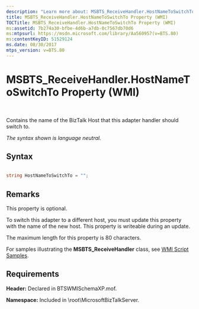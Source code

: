 ```yaml
---
description: "Learn more about: MSBTS_ReceiveHandler.HostNameToSwitchTo Property (WMI)"
title: MSBTS_ReceiveHandler.HostNameToSwitchTo Property (WMI)
TOCTitle: MSBTS_ReceiveHandler.HostNameToSwitchTo Property (WMI)
ms:assetid: 7b274a30-bfbe-4d6b-a7db-0c7567db70d6
ms:mtpsurl: https://msdn.microsoft.com/library/Aa560957(v=BTS.80)
ms:contentKeyID: 51529124
ms.date: 08/30/2017
mtps_version: v=BTS.80
---
```


# MSBTS\_ReceiveHandler.HostNameToSwitchTo Property (WMI)

 

Contains the name of the BizTalk Host that this adapter handler should switch to.

*The syntax shown is language neutral.*

## Syntax

```C#
  
string HostNameToSwitchTo = "";  
```

## Remarks

This property is optional.

To switch this adapter to a different host, you must update this property with the name of the new host. This property is writeable during an update.

The maximum length for this property is 80 characters.

For samples illustrating the **MSBTS\_ReceiveHandler** class, see [WMI Script Samples](wmi-script-samples.md).

## Requirements

**Header:** Declared in BTSWMISchemaXP.mof.

**Namespace:** Included in \\root\\MicrosoftBizTalkServer.

